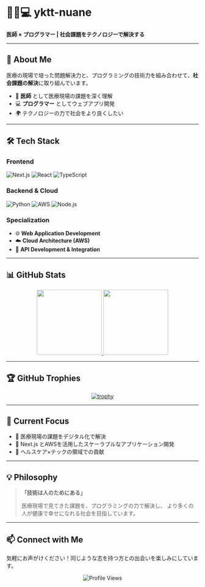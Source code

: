 # 👨‍⚕️💻 yktt-nuane

**医師 × プログラマー | 社会課題をテクノロジーで解決する**

---

## 🚀 About Me

医療の現場で培った問題解決力と、プログラミングの技術力を組み合わせて、**社会課題の解決**に取り組んでいます。

- 🏥 **医師** として医療現場の課題を深く理解
- 💻 **プログラマー** としてウェブアプリ開発
- 🌍 テクノロジーの力で社会をより良くしたい

---

## 🛠️ Tech Stack

### **Frontend**
![Next.js](https://img.shields.io/badge/Next.js-000000?style=for-the-badge&logo=next.js&logoColor=white)
![React](https://img.shields.io/badge/React-20232A?style=for-the-badge&logo=react&logoColor=61DAFB)
![TypeScript](https://img.shields.io/badge/TypeScript-007ACC?style=for-the-badge&logo=typescript&logoColor=white)

### **Backend & Cloud**
![Python](https://img.shields.io/badge/Python-3776AB?style=for-the-badge&logo=python&logoColor=white)
![AWS](https://img.shields.io/badge/AWS-232F3E?style=for-the-badge&logo=amazon-aws&logoColor=white)
![Node.js](https://img.shields.io/badge/Node.js-43853D?style=for-the-badge&logo=node.js&logoColor=white)

### **Specialization**
- 🌐 **Web Application Development**
- ☁️ **Cloud Architecture (AWS)**
- 🔗 **API Development & Integration**

---

## 📊 GitHub Stats

<div align="center">
  
<a href="https://github.com/yktt-nuane">
  <img height="170px" src="https://github-readme-stats.vercel.app/api?username=yktt-nuane&count_private=true&show_icons=true&theme=tokyonight" />
</a>

<a href="https://github.com/yktt-nuane">
  <img height="170px" src="https://github-readme-stats.vercel.app/api/top-langs/?username=yktt-nuane&layout=compact&theme=tokyonight" />
</a>

</div>

---

## 🏆 GitHub Trophies

<div align="center">

[![trophy](https://github-profile-trophy.vercel.app/?username=yktt-nuane&theme=tokyonight&column=7)](https://github.com/yktt-nuane/github-profile-trophy)

</div>

---

## 🎯 Current Focus

- 🔬 医療現場の課題をデジタル化で解決
- 🌱 Next.js とAWSを活用したスケーラブルなアプリケーション開発
- 🤝 ヘルスケア×テックの領域での貢献

---

## 💡 Philosophy

> **「技術は人のためにある」**
> 
> 医療現場で見てきた課題を、プログラミングの力で解決し、
> より多くの人が健康で幸せになれる社会を目指しています。

---

## 📫 Connect with Me

気軽にお声がけください！同じような志を持つ方との出会いを楽しみにしています。

<div align="center">

![Profile Views](https://komarev.com/ghpvc/?username=yktt-nuane&color=blue&style=flat-square)

</div>